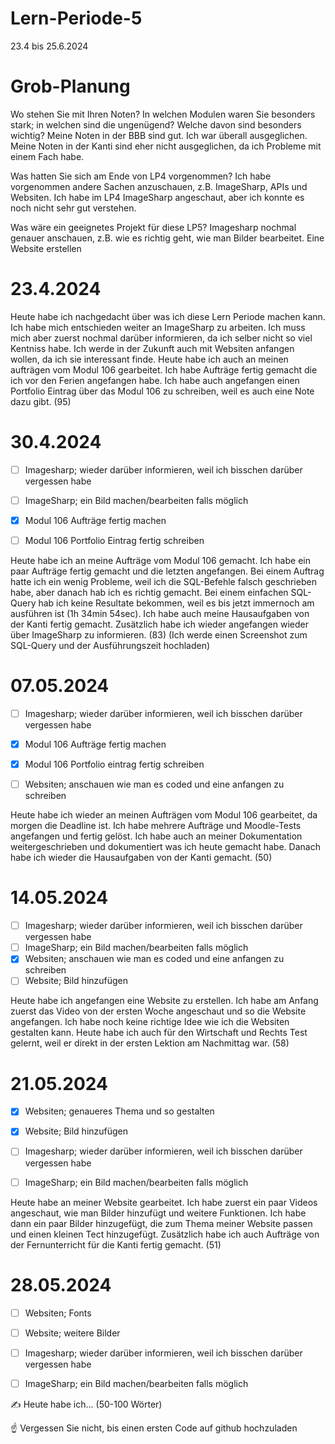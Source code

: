 # Lern-Periode-5
23.4 bis 25.6.2024

# Grob-Planung
Wo stehen Sie mit Ihren Noten? In welchen Modulen waren Sie besonders stark; in welchen sind die ungenügend? Welche davon sind besonders wichtig?
Meine Noten in der BBB sind gut. Ich war überall ausgeglichen. Meine Noten in der Kanti sind eher nicht ausgeglichen, da ich Probleme mit einem Fach habe.

Was hatten Sie sich am Ende von LP4 vorgenommen? 
Ich habe vorgenommen andere Sachen anzuschauen, z.B. ImageSharp, APIs und Websiten. Ich habe im LP4 ImageSharp angeschaut, aber ich konnte es noch nicht sehr gut verstehen. 

Was wäre ein geeignetes Projekt für diese LP5?
Imagesharp nochmal genauer anschauen, z.B. wie es richtig geht, wie man Bilder bearbeitet. 
Eine Website erstellen



# 23.4.2024

Heute habe ich nachgedacht über was ich diese Lern Periode machen kann. Ich habe mich entschieden weiter an ImageSharp zu arbeiten. Ich muss mich aber zuerst nochmal darüber informieren, da ich selber nicht so viel Kentniss habe. Ich werde in der Zukunft auch mit Websiten anfangen wollen, da ich sie interessant finde. Heute habe ich auch an meinen aufträgen vom Modul 106 gearbeitet. Ich habe Aufträge fertig gemacht die ich vor den Ferien angefangen habe. Ich habe auch angefangen einen Portfolio Eintrag über das Modul 106 zu schreiben, weil es auch eine Note dazu gibt. (95)



# 30.4.2024

- [ ] Imagesharp; wieder darüber informieren, weil ich bisschen darüber vergessen habe
- [ ] ImageSharp; ein Bild machen/bearbeiten falls möglich
- [x] Modul 106 Aufträge fertig machen
- [ ] Modul 106 Portfolio Eintrag fertig schreiben


Heute habe ich an meine Aufträge vom Modul 106 gemacht. Ich habe ein paar Aufträge fertig gemacht und die letzten angefangen. Bei einem Auftrag hatte ich ein wenig Probleme, weil ich die SQL-Befehle falsch geschrieben habe, aber danach hab ich es richtig gemacht. Bei einem einfachen SQL-Query hab ich keine Resultate bekommen, weil es bis jetzt immernoch am ausführen ist (1h 34min 54sec). Ich habe auch meine Hausaufgaben von der Kanti fertig gemacht. Zusätzlich habe ich wieder angefangen wieder über ImageSharp zu informieren.  (83)
(Ich werde einen Screenshot zum SQL-Query und der Ausführungszeit hochladen)


# 07.05.2024

- [ ] Imagesharp; wieder darüber informieren, weil ich bisschen darüber vergessen habe
- [x] Modul 106 Aufträge fertig machen
- [x] Modul 106 Portfolio eintrag fertig schreiben
- [ ] Websiten; anschauen wie man es coded und eine anfangen zu schreiben


Heute habe ich wieder an meinen Aufträgen vom Modul 106 gearbeitet, da morgen die Deadline ist. Ich habe mehrere Aufträge und Moodle-Tests angefangen und fertig gelöst. Ich habe auch an meiner Dokumentation weitergeschrieben und dokumentiert was ich heute gemacht habe. Danach habe ich wieder die Hausaufgaben von der Kanti gemacht. (50)


# 14.05.2024

- [ ] Imagesharp; wieder darüber informieren, weil ich bisschen darüber vergessen habe
- [ ] ImageSharp; ein Bild machen/bearbeiten falls möglich
- [x] Websiten; anschauen wie man es coded und eine anfangen zu schreiben
- [ ] Website; Bild hinzufügen

Heute habe ich angefangen eine Website zu erstellen. Ich habe am Anfang zuerst das Video von der ersten Woche angeschaut und so die Website angefangen. Ich habe noch keine richtige Idee wie ich die Websiten gestalten kann. Heute habe ich auch für den Wirtschaft und Rechts Test gelernt, weil er direkt in der ersten Lektion am Nachmittag war. (58)


# 21.05.2024

- [x] Websiten; genaueres Thema und so gestalten
- [x] Website; Bild hinzufügen
- [ ] Imagesharp; wieder darüber informieren, weil ich bisschen darüber vergessen habe
- [ ] ImageSharp; ein Bild machen/bearbeiten falls möglich


Heute habe an meiner Website gearbeitet. Ich habe zuerst ein paar Videos angeschaut, wie man Bilder hinzufügt und weitere Funktionen. Ich habe dann ein paar Bilder hinzugefügt, die zum Thema meiner Website passen und einen kleinen Tect hinzugefügt. Zusätzlich habe ich auch Aufträge von der Fernunterricht für die Kanti fertig gemacht. (51)


# 28.05.2024

- [ ] Websiten; Fonts 
- [ ] Website; weitere Bilder 
- [ ] Imagesharp; wieder darüber informieren, weil ich bisschen darüber vergessen habe
- [ ] ImageSharp; ein Bild machen/bearbeiten falls möglich



✍️ Heute habe ich... (50-100 Wörter)

☝️ Vergessen Sie nicht, bis einen ersten Code auf github hochzuladen
